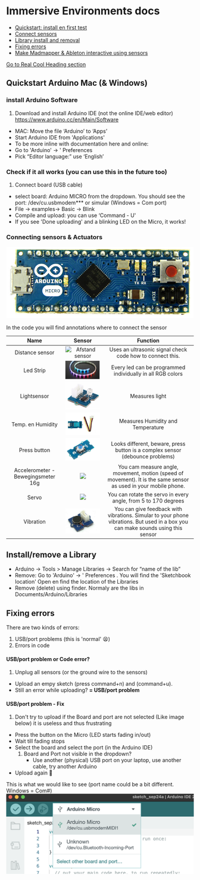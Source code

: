 # Immersive Environments docs 
* [Quickstart: install en first test](#quickstart)
* [Connect sensors](#connect)
* [Library install and removal](#libraries)
* [Fixing errors](#errors)
* [Make Madmapper & Ableton interactive using sensors](MIDI-Madmapper.md)

[Go to Real Cool Heading section](#quickstart)

## <a id="quickstart"></a> Quickstart Arduino Mac (& Windows)
### install Arduino Software 
1. Download and install Arduino IDE (not the online IDE/web editor) https://www.arduino.cc/en/Main/Software 
- MAC: Move the file  ‘Arduino’ to ‘Apps’  
- Start Arduino IDE from 'Applications'  
- To be more inline with documentation here and online: 
- Go to 'Arduino' → ' Preferences  
- Pick “Editor language:” use ‘English’


### Check if it all works (you can use this in the future too)
1. Connect board (USB cable)
- select board: Arduino MICRO from the dropdown. You should see the port: /dev/cu.usbmodem*** or simular (Windows = Com port) 
- File → examples→ Basic → Blink 
- Compile and upload: you can use  ‘Command - U'  
- If you see 'Done uploading' and a blinking LED on the Micro, it works!  

### <a id="connect"></a> Connecting sensors & Actuators
![](images/proMicro.jpg)

In the code you will find annotations where to connect the sensor

| Name | Sensor   | Function   |
| :---:   | :---: | :---: |
| Distance sensor| ![Afstand sensor](https://m.media-amazon.com/images/I/51ugwbd5ynL._SL160_.jpg)  | Uses an ultrasonic signal check code how to connect this. |
| Led Strip | ![](images/ledstrip.png)   | Every led can be programmed individually in all RGB colors |
| Lightsensor | ![](images/licht.png) | Measures light|
| Temp. en Humidity | ![](images/temphu.png)   | Measures Humidity and Temperature|
| Press button | ![](images/ledknop.png)    | Looks different, beware, press button is a complex sensor (debounce problems) |
| Accelerometer - Bewegingsmeter 16g | ![](images/acceler16.png)  | You cam measure angle, movement, motion (speed of movement). It is the same sensor as used in your mobile phone.
| Servo | ![](https://silicio.mx/media/catalog/product/cache/1/small_image/195x195/5e06319eda06f020e43594a9c230972d/r/o/rob08211p/Grove---Servomotor-21.jpg) | You can rotate the servo in every angle, from 5 to 170 degrees   |
| Vibration | ![](images/tril.png) | You can give feedback with vibrations. Simular to your phone vibrations. But used in a box you can make sounds using this sensor|



## <a id="libraries"></a>Install/remove a Library  
* Arduino → Tools > Manage Libraries -> Search for “name of the lib” 
* Remove: Go to 'Arduino' → ' Preferences . You will find the 'Sketchbook location' Open en find the location of the Libraries
* Remove (delete) using finder. Normaly are the libs in Documents/Arduino/Libraries

## <a id="errors"></a>Fixing errors
There are two kinds of errors:

1. USB/port problems (this is 'normal' 😫)
2. Errors in code

#### USB/port problem or Code error?

1. Unplug all sensors (or the ground wire to the sensors)
- Upload an empy sketch (press command+n) and (command+u). 
- Still an error while uploading? **= USB/port problem**

#### USB/port problem - Fix
1. Don't try to upload if the Board and port are not selected (Like image below) it is useless and thus frustrating
- Press the button on the Micro (LED starts fading in/out)
- Wait till fading stops
- Select the board and select the port (in the Arduino IDE)
	1. Board and Port not visible in the dropdown? 
		- Use another (physical) USB port on your laptop, use another cable, try another Arduino
- Upload again 🤞

This is what we would like to see (port name could be a bit different. Windows = Com#)
![](images/boardPortSelected.png)

    

    